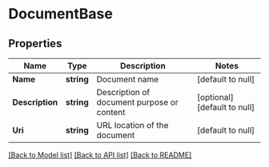 # DocumentBase

## Properties
Name | Type | Description | Notes
------------ | ------------- | ------------- | -------------
**Name** | **string** | Document name | [default to null]
**Description** | **string** | Description of document purpose or content | [optional] [default to null]
**Uri** | **string** | URL location of the document | [default to null]

[[Back to Model list]](../README.md#documentation-for-models) [[Back to API list]](../README.md#documentation-for-api-endpoints) [[Back to README]](../README.md)

